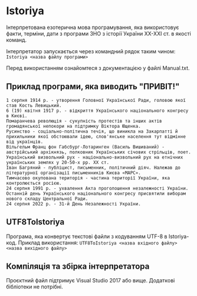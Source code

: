# Istoriya
 Інтерпретована езотерична мова програмування, яка використовує факти, терміни, дати
 з програми ЗНО з історії України XX-XXI ст. в якості команд.
 
 Інтерпретатор запускається через командний рядок таким чином:
 `Istoriya <назва файлу програми>`
 
 Перед використанням ознайомтеся з документацією у файлі Manual.txt.
 
## Приклад програми, яка виводить "ПРИВІТ!"
 ```
 1 серпня 1914 р. - утворення Головної Української Ради, головою якої став Кость Левицький.
 6 (19) квітня 1917 р. - відкриття Українського національного конгресу в Києві.
 Помаранчева революція - сукупність протестів та інших актів громадянської непокори на підтримку Віктора Ющенка.
 Русинство - соціально-політична течія, що виникла на Закарпатті й прихильники якої обстоювали ідею, слов'янське населення тут відмінне від українців.
 Вільгельм Франц фон Габсбург-Лотаринген (Василь Вишиваний) - австрійський архікнязь, полковник Українських січових стрільців, поет.
 Український визвольний рух - національно-визвольний рух на етнічних українських землях у 20-50-х рр. ХХ ст.
 Іван Багряний - публіцист, письменник, політичний діяч. Належав до літературної організації письменників Києва «МАРС».
 Тимчасово окупована територія - частина території України, яка контролюється росією.
 24 серпня 1991 р. - ухвалення Акта проголошення незалежності України.
 Останній день Українського національного конгресу присвятили виборам нового складу Центральної Ради.
 24 серпня 2022 р. - 31-й День Незалежності України.
 ```

## UTF8ToIstoriya
 Програма, яка конвертує текстові файли з кодуванням UTF-8 в Istoriya-код.
 Приклад використання:
 `UTF8ToIstoriya <назва вхідного файлу> <назва вихідного файлу>`
 
## Компіляція та збірка інтерпретатора
 Проєктний файл підтримує Visual Studio 2017 або вище. Додаткові бібліотеки не потрібні.